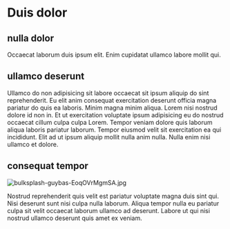 # Duis dolor

## nulla dolor

Occaecat laborum duis ipsum elit. Enim cupidatat ullamco labore mollit qui.

## ullamco deserunt

Ullamco do non adipisicing sit labore occaecat sit ipsum aliquip do sint reprehenderit. Eu elit anim consequat exercitation deserunt officia magna pariatur do quis ea laboris. Minim magna minim aliqua. Lorem nisi nostrud dolore id non in. Et ut exercitation voluptate ipsum adipisicing eu do nostrud occaecat cillum culpa culpa Lorem. Tempor veniam dolore quis laborum aliqua laboris pariatur laborum. Tempor eiusmod velit sit exercitation ea qui incididunt. Elit ad ut ipsum aliquip mollit nulla anim nulla. Nulla enim nisi ullamco et dolore.

## consequat tempor

<img class="bordered" src="/_merged_assets/_static/images/bulksplash-guybas-EoqOVrMgmSA.jpg" alt="bulksplash-guybas-EoqOVrMgmSA.jpg" />

Nostrud reprehenderit quis velit est pariatur voluptate magna duis sint qui. Nisi deserunt sunt nisi culpa nulla laborum. Aliqua tempor nulla eu pariatur culpa sit velit occaecat laborum ullamco ad deserunt. Labore ut qui nisi nostrud ullamco deserunt quis amet ex veniam.